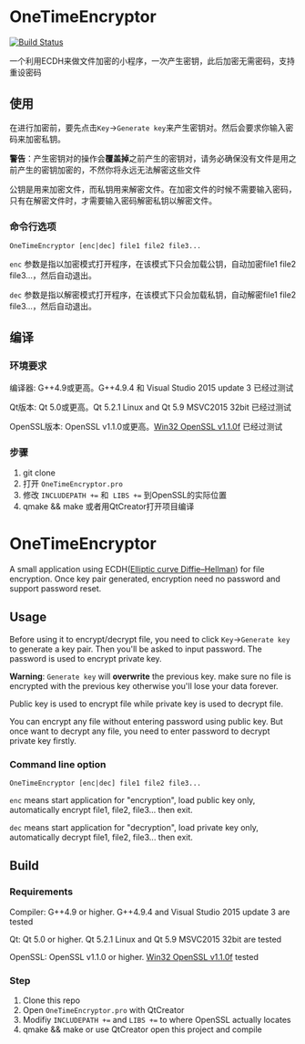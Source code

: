 # OneTimeEncryptor
[![Build Status](https://travis-ci.org/qmick/OneTimeEncryptor.svg?branch=master)](https://travis-ci.org/qmick/OneTimeEncryptor)

一个利用ECDH来做文件加密的小程序，一次产生密钥，此后加密无需密码，支持重设密码

## 使用

在进行加密前，要先点击`Key`->`Generate key`来产生密钥对。然后会要求你输入密码来加密私钥。

**警告**：产生密钥对的操作会**覆盖掉**之前产生的密钥对，请务必确保没有文件是用之前产生的密钥加密的，不然你将永远无法解密这些文件

公钥是用来加密文件，而私钥用来解密文件。在加密文件的时候不需要输入密码，只有在解密文件时，才需要输入密码解密私钥以解密文件。

### 命令行选项

```OneTimeEncryptor [enc|dec] file1 file2 file3...```

`enc` 参数是指以加密模式打开程序，在该模式下只会加载公钥，自动加密file1 file2 file3...，然后自动退出。

`dec` 参数是指以解密模式打开程序，在该模式下只会加载私钥，自动解密file1 file2 file3...，然后自动退出。


## 编译
### 环境要求
编译器: G++4.9或更高。G++4.9.4 和 Visual Studio 2015 update 3 已经过测试

Qt版本: Qt 5.0或更高。Qt 5.2.1 Linux and Qt 5.9 MSVC2015 32bit 已经过测试

OpenSSL版本: OpenSSL v1.1.0或更高。[Win32 OpenSSL v1.1.0f](https://slproweb.com/download/Win32OpenSSL-1_1_0f.exe) 已经过测试

### 步骤
1. git clone 
2. 打开 `OneTimeEncryptor.pro`
3. 修改 `INCLUDEPATH +=` 和  `LIBS +=` 到OpenSSL的实际位置
4. qmake && make 或者用QtCreator打开项目编译

# OneTimeEncryptor

A small application using ECDH([Elliptic curve Diffie–Hellman](https://en.wikipedia.org/wiki/Elliptic_curve_Diffie%E2%80%93Hellman)) for file encryption. Once key pair generated, encryption need no password and support password reset.

## Usage

Before using it to encrypt/decrypt file, you need to click `Key`->`Generate key` to generate a key pair. Then you'll be asked to input password. The password is used to encrypt private key.


**Warning**: `Generate key` will **overwrite** the previous key. make sure no file is encrypted with the previous key otherwise you'll lose your data forever.

Public key is used to encrypt file while private key is used to decrypt file.

You can encrypt any file without entering password using public key. But once want to decrypt any file, you need to enter password to decrypt private key firstly.

### Command line option

```OneTimeEncryptor [enc|dec] file1 file2 file3...```

`enc` means start application for "encryption", load public key only, automatically encrypt file1, file2, file3... then exit.

`dec` means start application for "decryption", load private key only, automatically decrypt file1, file2, file3... then exit.



## Build

### Requirements

Compiler: G++4.9 or higher. G++4.9.4 and Visual Studio 2015 update 3 are tested

Qt: Qt 5.0 or higher. Qt 5.2.1 Linux and Qt 5.9 MSVC2015 32bit are tested

OpenSSL: OpenSSL v1.1.0 or higher. [Win32 OpenSSL v1.1.0f](https://slproweb.com/download/Win32OpenSSL-1_1_0f.exe) tested

### Step

1. Clone this repo
2. Open `OneTimeEncryptor.pro` with QtCreator
3. Modifiy `INCLUDEPATH +=` and  `LIBS +=` to where OpenSSL actually locates
4. qmake && make or use QtCreator open this project and compile

